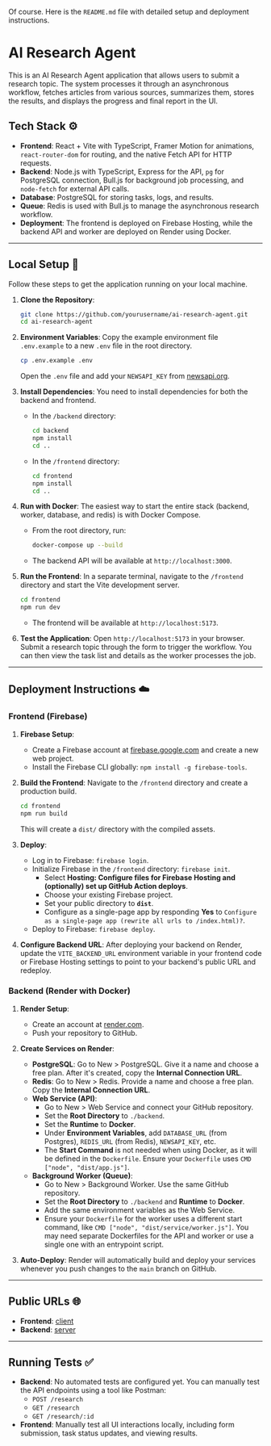 Of course. Here is the `README.md` file with detailed setup and deployment instructions.

# AI Research Agent

This is an AI Research Agent application that allows users to submit a research topic. The system processes it through an asynchronous workflow, fetches articles from various sources, summarizes them, stores the results, and displays the progress and final report in the UI.

## Tech Stack ⚙️

  - **Frontend**: React + Vite with TypeScript, Framer Motion for animations, `react-router-dom` for routing, and the native Fetch API for HTTP requests.
  - **Backend**: Node.js with TypeScript, Express for the API, `pg` for PostgreSQL connection, Bull.js for background job processing, and `node-fetch` for external API calls.
  - **Database**: PostgreSQL for storing tasks, logs, and results.
  - **Queue**: Redis is used with Bull.js to manage the asynchronous research workflow.
  - **Deployment**: The frontend is deployed on Firebase Hosting, while the backend API and worker are deployed on Render using Docker.

-----

## Local Setup 🚀

Follow these steps to get the application running on your local machine.

1.  **Clone the Repository**:

    ```bash
    git clone https://github.com/yourusername/ai-research-agent.git
    cd ai-research-agent
    ```

2.  **Environment Variables**:
    Copy the example environment file `.env.example` to a new `.env` file in the root directory.

    ```bash
    cp .env.example .env
    ```

    Open the `.env` file and add your `NEWSAPI_KEY` from [newsapi.org](https://newsapi.org).

3.  **Install Dependencies**:
    You need to install dependencies for both the backend and frontend.

      - In the `/backend` directory:
        ```bash
        cd backend
        npm install
        cd ..
        ```
      - In the `/frontend` directory:
        ```bash
        cd frontend
        npm install
        cd ..
        ```

4.  **Run with Docker**:
    The easiest way to start the entire stack (backend, worker, database, and redis) is with Docker Compose.

      - From the root directory, run:
        ```bash
        docker-compose up --build
        ```
      - The backend API will be available at `http://localhost:3000`.

5.  **Run the Frontend**:
    In a separate terminal, navigate to the `/frontend` directory and start the Vite development server.

    ```bash
    cd frontend
    npm run dev
    ```

      - The frontend will be available at `http://localhost:5173`.

6.  **Test the Application**:
    Open `http://localhost:5173` in your browser. Submit a research topic through the form to trigger the workflow. You can then view the task list and details as the worker processes the job.

-----

## Deployment Instructions ☁️

### Frontend (Firebase)

1.  **Firebase Setup**:

      - Create a Firebase account at [firebase.google.com](https://firebase.google.com) and create a new web project.
      - Install the Firebase CLI globally: `npm install -g firebase-tools`.

2.  **Build the Frontend**:
    Navigate to the `/frontend` directory and create a production build.

    ```bash
    cd frontend
    npm run build
    ```

    This will create a `dist/` directory with the compiled assets.

3.  **Deploy**:

      - Log in to Firebase: `firebase login`.
      - Initialize Firebase in the `/frontend` directory: `firebase init`.
          - Select **Hosting: Configure files for Firebase Hosting and (optionally) set up GitHub Action deploys**.
          - Choose your existing Firebase project.
          - Set your public directory to **`dist`**.
          - Configure as a single-page app by responding **Yes** to `Configure as a single-page app (rewrite all urls to /index.html)?`.
      - Deploy to Firebase: `firebase deploy`.

4.  **Configure Backend URL**:
    After deploying your backend on Render, update the `VITE_BACKEND_URL` environment variable in your frontend code or Firebase Hosting settings to point to your backend's public URL and redeploy.

### Backend (Render with Docker)

1.  **Render Setup**:

      - Create an account at [render.com](https://render.com).
      - Push your repository to GitHub.

2.  **Create Services on Render**:

      - **PostgreSQL**: Go to New \> PostgreSQL. Give it a name and choose a free plan. After it's created, copy the **Internal Connection URL**.
      - **Redis**: Go to New \> Redis. Provide a name and choose a free plan. Copy the **Internal Connection URL**.
      - **Web Service (API)**:
          - Go to New \> Web Service and connect your GitHub repository.
          - Set the **Root Directory** to `./backend`.
          - Set the **Runtime** to **Docker**.
          - Under **Environment Variables**, add `DATABASE_URL` (from Postgres), `REDIS_URL` (from Redis), `NEWSAPI_KEY`, etc.
          - The **Start Command** is not needed when using Docker, as it will be defined in the `Dockerfile`. Ensure your `Dockerfile` uses `CMD ["node", "dist/app.js"]`.
      - **Background Worker (Queue)**:
          - Go to New \> Background Worker. Use the same GitHub repository.
          - Set the **Root Directory** to `./backend` and **Runtime** to **Docker**.
          - Add the same environment variables as the Web Service.
          - Ensure your `Dockerfile` for the worker uses a different start command, like `CMD ["node", "dist/service/worker.js"]`. You may need separate Dockerfiles for the API and worker or use a single one with an entrypoint script.

3.  **Auto-Deploy**:
    Render will automatically build and deploy your services whenever you push changes to the `main` branch on GitHub.

-----

## Public URLs 🌐

  - **Frontend**: [client](https://ai-research-agent-2002.firebaseapp.com/)
  - **Backend**: [server](https://server-ai-research-agent.onrender.com)

-----

## Running Tests ✅

  - **Backend**: No automated tests are configured yet. You can manually test the API endpoints using a tool like Postman:
      - `POST /research`
      - `GET /research`
      - `GET /research/:id`
  - **Frontend**: Manually test all UI interactions locally, including form submission, task status updates, and viewing results.
